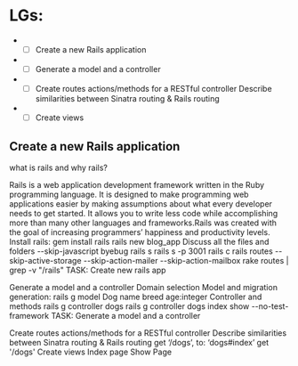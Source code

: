 # LGs:
* - [ ] Create a new Rails application
* - [ ] Generate a model and a controller
* - [ ] Create routes actions/methods for a RESTful controller
            Describe similarities between Sinatra routing & Rails routing
* - [ ] Create views

## Create a new Rails application
what is rails and why rails?

Rails is a web application development framework written in the Ruby programming language. It is designed to make programming web applications easier by making assumptions about what every developer needs to get started. It allows you to write less code while accomplishing more than many other languages and frameworks.Rails was created with the goal of increasing programmers’ happiness and productivity levels.
Install rails: gem install rails
rails new blog_app
Discuss all the files and folders
--skip-javascript
byebug
rails s
rails s -p 3001
rails c
rails routes
--skip-active-storage --skip-action-mailer --skip-action-mailbox
rake routes | grep -v "/rails"
TASK: Create new rails app

Generate a model and a controller
Domain selection
Model and migration generation:
rails g model Dog name breed age:integer
Controller and methods
rails g controller dogs
rails g controller dogs index show
--no-test-framework
TASK: Generate a model and a controller

Create routes actions/methods for a RESTful controller
Describe similarities between Sinatra routing & Rails routing
    get ‘/dogs’, to: ‘dogs#index’
    get '/dogs'
Create views
Index page
Show Page

    
